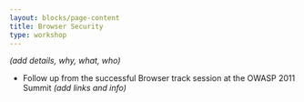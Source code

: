 ```yaml
---
layout: blocks/page-content
title: Browser Security
type: workshop
---
```


_(add details, why, what, who)_

* Follow up from the successful Browser track session at the OWASP 2011 Summit _(add links and info)_
